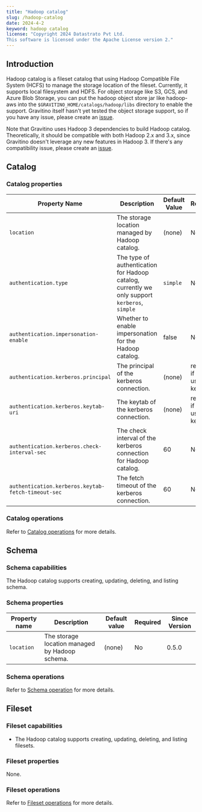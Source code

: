 ```yaml
---
title: "Hadoop catalog"
slug: /hadoop-catalog
date: 2024-4-2
keyword: hadoop catalog
license: "Copyright 2024 Datastrato Pvt Ltd.
This software is licensed under the Apache License version 2."
---
```


## Introduction

Hadoop catalog is a fileset catalog that using Hadoop Compatible File System (HCFS) to manage
the storage location of the fileset. Currently, it supports local filesystem and HDFS. For
object storage like S3, GCS, and Azure Blob Storage, you can put the hadoop object store jar like
hadoop-aws into the `$GRAVITINO_HOME/catalogs/hadoop/libs` directory to enable the support.
Gravitino itself hasn't yet tested the object storage support, so if you have any issue,
please create an [issue](https://github.com/datastrato/gravitino/issues).

Note that Gravitino uses Hadoop 3 dependencies to build Hadoop catalog. Theoretically, it should be
compatible with both Hadoop 2.x and 3.x, since Gravitino doesn't leverage any new features in
Hadoop 3. If there's any compatibility issue, please create an [issue](https://github.com/datastrato/gravitino/issues).

## Catalog

### Catalog properties

| Property Name                                      | Description                                                                                   | Default Value  | Required                     | Since Version |
|----------------------------------------------------|-----------------------------------------------------------------------------------------------|----------------|------------------------------|---------------|
| `location`                                         | The storage location managed by Hadoop catalog.                                               | (none)         | No                           | 0.5.0         |
| `authentication.type`                              | The type of authentication for Hadoop catalog, currently we only support `kerberos`, `simple` | `simple`       | No                           | 0.5.1         |
| `authentication.impersonation-enable`              | Whether to enable impersonation for the Hadoop catalog.                                       | false          | No                           | 0.5.1         |
| `authentication.kerberos.principal`                | The principal of the kerberos connection.                                                     | (none)         | required if you use kerberos | 0.5.1         |
| `authentication.kerberos.keytab-uri`               | The keytab of the kerberos connection.                                                        | (none)         | required if you use kerberos | 0.5.1         |
| `authentication.kerberos.check-interval-sec`       | The check interval of the kerberos connection for Hadoop catalog.                             | 60             | No                           | 0.5.1         |
| `authentication.kerberos.keytab-fetch-timeout-sec` | The fetch timeout of the kerberos connection.                                                 | 60             | No                           | 0.5.1         |

### Catalog operations

Refer to [Catalog operations](./manage-fileset-metadata-using-gravitino.md#catalog-operations) for more details.

## Schema

### Schema capabilities

The Hadoop catalog supports creating, updating, deleting, and listing schema.

### Schema properties

| Property name | Description                                    | Default value | Required | Since Version |
|---------------|------------------------------------------------|---------------|----------|---------------|
| `location`    | The storage location managed by Hadoop schema. | (none)        | No       | 0.5.0         |

### Schema operations

Refer to [Schema operation](./manage-fileset-metadata-using-gravitino.md#schema-operations) for more details.

## Fileset

### Fileset capabilities

- The Hadoop catalog supports creating, updating, deleting, and listing filesets.

### Fileset properties

None.

### Fileset operations

Refer to [Fileset operations](./manage-fileset-metadata-using-gravitino.md#fileset-operations) for more details.
